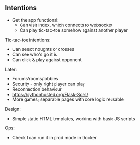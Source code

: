 ## Intentions

* Get the app functional:
  * Can visit index, which connects to websocket
  * Can play tic-tac-toe somehow against another player

Tic-tac-toe intentions:
* Can select noughts or crosses
* Can see who's go it is
* Can click & play against opponent

Later:
* Forums/rooms/lobbies
* Security - only right player can play
* Reconnection behaviour
* https://pythonhosted.org/Flask-Scss/
* More games; separable pages with core logic reusable

Design:
* Simple static HTML templates, working with basic JS scripts

Ops:
* Check I can run it in prod mode in Docker